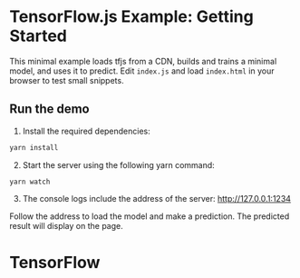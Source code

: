 # TensorFlow.js Example: Getting Started

This minimal example loads tfjs from a CDN, builds and trains a minimal model,
and uses it to predict.  Edit `index.js` and load `index.html` in your
browser to test small snippets.

## Run the demo

1. Install the required dependencies:

  ```sh
  yarn install
  ```

2. Start the server using the following yarn command:

  ```
  yarn watch
  ```

3. The console logs include the address of the server: http://127.0.0.1:1234

  Follow the address to load the model and make a prediction.
  The predicted result will display on the page.

# TensorFlow
